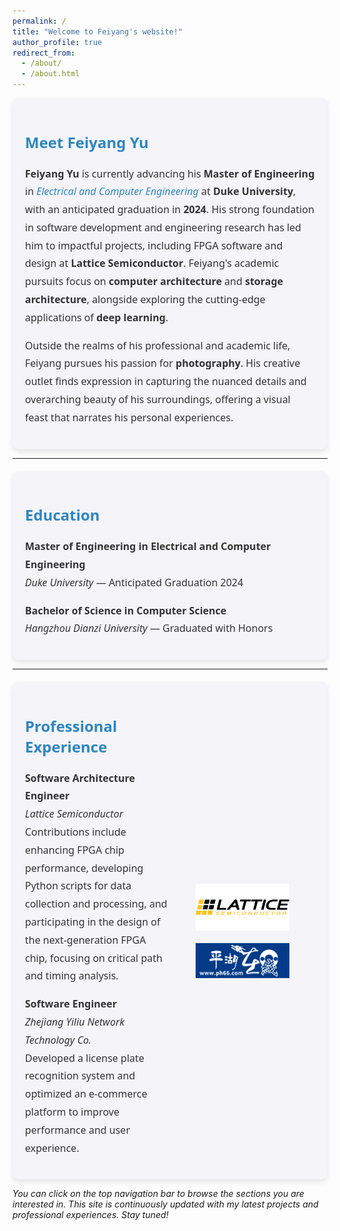 ```yaml
---
permalink: /
title: "Welcome to Feiyang's website!"
author_profile: true
redirect_from: 
  - /about/
  - /about.html
---
```


<div style="font-family: 'Segoe UI', Tahoma, Geneva, Verdana, sans-serif; background-color: #f4f4f9; padding: 20px; border-radius: 10px; box-shadow: 0 4px 8px rgba(0,0,0,0.1);">
    <h2 style="color: #2E86C1; font-size: 24px; font-weight: 600;">Meet Feiyang Yu</h2>
    <p style="font-size: 16px; line-height: 1.8; color: #333;">
        <strong style="color: #333; font-weight: 700;">Feiyang Yu</strong> is currently advancing his <strong style="font-weight: 700;">Master of Engineering</strong> in <em style="color: #2E86C1;">Electrical and Computer Engineering</em> at <strong>Duke University</strong>, with an anticipated graduation in <strong>2024</strong>. His strong foundation in software development and engineering research has led him to impactful projects, including FPGA software and design at <strong>Lattice Semiconductor</strong>. Feiyang's academic pursuits focus on <strong>computer architecture</strong> and <strong>storage architecture</strong>, alongside exploring the cutting-edge applications of <strong>deep learning</strong>.
    </p>
    <p style="font-size: 16px; line-height: 1.8; color: #333;">
        Outside the realms of his professional and academic life, Feiyang pursues his passion for <strong style="font-weight: 700;">photography</strong>. His creative outlet finds expression in capturing the nuanced details and overarching beauty of his surroundings, offering a visual feast that narrates his personal experiences.
    </p>
</div>

<hr>

<div style="font-family: 'Segoe UI', Tahoma, Geneva, Verdana, sans-serif; background-color: #f4f4f9; padding: 20px; border-radius: 10px; box-shadow: 0 4px 8px rgba(0,0,0,0.1); margin-top: 20px;">
    <h2 style="color: #2E86C1; font-size: 24px; font-weight: 600;">Education</h2>
    <p style="font-size: 16px; line-height: 1.8; color: #333;">
        <strong>Master of Engineering in Electrical and Computer Engineering</strong><br>
        <em>Duke University</em> — Anticipated Graduation 2024
    </p>
    <p style="font-size: 16px; line-height: 1.8; color: #333;">
        <strong>Bachelor of Science in Computer Science</strong><br>
        <em>Hangzhou Dianzi University</em> — Graduated with Honors
    </p>
</div>

<hr>
<div style="font-family: 'Segoe UI', Tahoma, Geneva, Verdana, sans-serif; background-color: #f4f4f9; padding: 20px; border-radius: 10px; box-shadow: 0 4px 8px rgba(0,0,0,0.1); margin-top: 20px; display: flex; align-items: center;">
    <div style="flex: 1;">
        <h2 style="color: #2E86C1; font-size: 24px; font-weight: 600;">Professional Experience</h2>
        <p style="font-size: 16px; line-height: 1.8; color: #333;">
            <strong>Software Architecture Engineer</strong><br>
            <em>Lattice Semiconductor</em><br>
            Contributions include enhancing FPGA chip performance, developing Python scripts for data collection and processing, and participating in the design of the next-generation FPGA chip, focusing on critical path and timing analysis.
        </p>
        <p style="font-size: 16px; line-height: 1.8; color: #333;">
            <strong>Software Engineer</strong><br>
            <em>Zhejiang Yiliu Network Technology Co.</em><br>
            Developed a license plate recognition system and optimized an e-commerce platform to improve performance and user experience.
        </p>
    </div>
    <div style="flex: 1; display: flex; flex-direction: column; align-items: center; justify-content: center;">
        <img src="images/logo_lattice.png" alt="Lattice Semiconductor Logo" style="width: 150px; margin-bottom: 20px;">
        <img src="images/ph66.jpg" alt="Yiliu Tech Logo" style="width: 150px;">
    </div>
</div>

*You can click on the top navigation bar to browse the sections you are interested in. This site is continuously updated with my latest projects and professional experiences. Stay tuned!*
